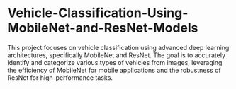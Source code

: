 # Vehicle-Classification-Using-MobileNet-and-ResNet-Models
This project focuses on vehicle classification using advanced deep learning architectures, specifically MobileNet and ResNet. The goal is to accurately identify and categorize various types of vehicles from images, leveraging the efficiency of MobileNet for mobile applications and the robustness of ResNet for high-performance tasks.
